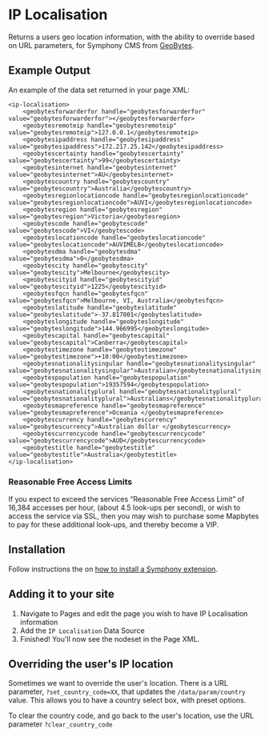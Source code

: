 IP Localisation
=================

Returns a users geo location information, with the ability to override based on URL parameters, for Symphony CMS from [GeoBytes](http://geobytes.com/geobytes-apis/).

## Example Output

An example of the data set returned in your page XML:

    <ip-localisation>
        <geobytesforwarderfor handle="geobytesforwarderfor" value="geobytesforwarderfor"></geobytesforwarderfor>
        <geobytesremoteip handle="geobytesremoteip" value="geobytesremoteip">127.0.0.1</geobytesremoteip>
        <geobytesipaddress handle="geobytesipaddress" value="geobytesipaddress">172.217.25.142</geobytesipaddress>
        <geobytescertainty handle="geobytescertainty" value="geobytescertainty">99</geobytescertainty>
        <geobytesinternet handle="geobytesinternet" value="geobytesinternet">AU</geobytesinternet>
        <geobytescountry handle="geobytescountry" value="geobytescountry">Australia</geobytescountry>
        <geobytesregionlocationcode handle="geobytesregionlocationcode" value="geobytesregionlocationcode">AUVI</geobytesregionlocationcode>
        <geobytesregion handle="geobytesregion" value="geobytesregion">Victoria</geobytesregion>
        <geobytescode handle="geobytescode" value="geobytescode">VI</geobytescode>
        <geobyteslocationcode handle="geobyteslocationcode" value="geobyteslocationcode">AUVIMELB</geobyteslocationcode>
        <geobytesdma handle="geobytesdma" value="geobytesdma">0</geobytesdma>
        <geobytescity handle="geobytescity" value="geobytescity">Melbourne</geobytescity>
        <geobytescityid handle="geobytescityid" value="geobytescityid">1225</geobytescityid>
        <geobytesfqcn handle="geobytesfqcn" value="geobytesfqcn">Melbourne, VI, Australia</geobytesfqcn>
        <geobyteslatitude handle="geobyteslatitude" value="geobyteslatitude">-37.817001</geobyteslatitude>
        <geobyteslongitude handle="geobyteslongitude" value="geobyteslongitude">144.966995</geobyteslongitude>
        <geobytescapital handle="geobytescapital" value="geobytescapital">Canberra</geobytescapital>
        <geobytestimezone handle="geobytestimezone" value="geobytestimezone">+10:00</geobytestimezone>
        <geobytesnationalitysingular handle="geobytesnationalitysingular" value="geobytesnationalitysingular">Australian</geobytesnationalitysingular>
        <geobytespopulation handle="geobytespopulation" value="geobytespopulation">19357594</geobytespopulation>
        <geobytesnationalityplural handle="geobytesnationalityplural" value="geobytesnationalityplural">Australians</geobytesnationalityplural>
        <geobytesmapreference handle="geobytesmapreference" value="geobytesmapreference">Oceania </geobytesmapreference>
        <geobytescurrency handle="geobytescurrency" value="geobytescurrency">Australian dollar </geobytescurrency>
        <geobytescurrencycode handle="geobytescurrencycode" value="geobytescurrencycode">AUD</geobytescurrencycode>
        <geobytestitle handle="geobytestitle" value="geobytestitle">Australia</geobytestitle>
    </ip-localisation>

### Reasonable Free Access Limits

If you expect to exceed the services “Reasonable Free Access Limit” of 16,384 accesses per hour, (about 4.5 look-ups per second), or wish to access the service via SSL, then you may wish to purchase some Mapbytes to pay for these additional look-ups, and thereby become a VIP.

## Installation

Follow instructions the on [how to install a Symphony extension](http://www.getsymphony.com/learn/tasks/view/install-an-extension/).

## Adding it to your site

1. Navigate to Pages and edit the page you wish to have IP Localisation information
2. Add the `IP Localisation` Data Source
3. Finished! You'll now see the nodeset in the Page XML.

## Overriding the user's IP location

Sometimes we want to override the user's location. There is a URL parameter, `?set_country_code=XX`, that updates the `/data/param/country` value. This allows you to have a country select box, with preset options.

To clear the country code, and go back to the user's location, use the URL parameter `?clear_country_code`
